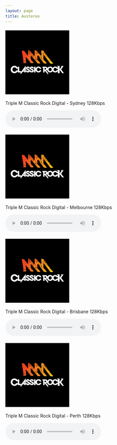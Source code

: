 ```yaml
---
layout: page
title: Austereo
---
```


<script src="https://cdn.jsdelivr.net/npm/hls.js@1"></script> <!-- Include the HLS.js library -->


<p align="left"><a href="https://wz2liw.scahw.com.au/live/2classicrock_128.stream/playlist.m3u8">
<img style="vertical-align:middle;margin:5px 0px 5px 0px" width="200" src="/assets/img/stations/triplemclassicrock.png">
</a></p>

Triple M Classic Rock Digital - Sydney 128Kbps

<audio id="2classicrock" controls></audio>


<p align="left"><a href="https://wz2liw.scahw.com.au/live/3classicrock_128.stream/playlist.m3u8">
<img style="vertical-align:middle;margin:5px 0px 5px 0px" width="200" src="/assets/img/stations/triplemclassicrock.png">
</a></p>

Triple M Classic Rock Digital - Melbourne 128Kbps

<audio id="3classicrock" controls></audio>

<p align="left"><a href="https://wz2liw.scahw.com.au/live/4classicrock_128.stream/playlist.m3u8">
<img style="vertical-align:middle;margin:5px 0px 5px 0px" width="200" src="/assets/img/stations/triplemclassicrock.png">
</a></p>

Triple M Classic Rock Digital - Brisbane 128Kbps

<audio id="4classicrock" controls></audio>

<p align="left"><a href="https://wz2liw.scahw.com.au/live/6classicrock_128.stream/playlist.m3u8">
<img style="vertical-align:middle;margin:5px 0px 5px 0px" width="200" src="/assets/img/stations/triplemclassicrock.png">
</a></p>

Triple M Classic Rock Digital - Perth 128Kbps

<audio id="6classicrock" controls></audio>


<!------------------------------------------->
<!--SCRIPTS-->
<!------------------------------------------->

<script>
  var audio1 = document.getElementById('2classicrock');
  // Initialize more audio variables as needed

  if (audio1.canPlayType('application/vnd.apple.mpegurl') || (typeof window.Hls === 'undefined')) {
    audio1.src = 'https://wz2liw.scahw.com.au/live/2classicrock_128.stream/playlist.m3u8'; // Provide the path to the first .m3u8 file

    // Provide fallback sources and initialize more audio players as needed
  } else {
    var hls1 = new Hls();
    // Initialize more Hls instances as needed

    hls1.loadSource('https://wz2liw.scahw.com.au/live/2classicrock_128.stream/playlist.m3u8'); // Provide the path to the first .m3u8 file
    //hls1.attachMedia(audio1);
  }
</script>

<script>
  var audio2 = document.getElementById('3classicrock');
  // Initialize more audio variables as needed

  if (audio2.canPlayType('application/vnd.apple.mpegurl') || (typeof window.Hls === 'undefined')) {
    audio2.src = 'https://wz2liw.scahw.com.au/live/3classicrock_128.stream/playlist.m3u8'; // Provide the path to the first .m3u8 file

    // Provide fallback sources and initialize more audio players as needed
  } else {
    var hls2 = new Hls();
    // Initialize more Hls instances as needed

    hls2.loadSource('https://wz2liw.scahw.com.au/live/3classicrock_128.stream/playlist.m3u8'); // Provide the path to the first .m3u8 file
    //hls2.attachMedia(audio2);
  }
</script>

<script>
  var audio3 = document.getElementById('4classicrock');
  // Initialize more audio variables as needed

  if (audio3.canPlayType('application/vnd.apple.mpegurl') || (typeof window.Hls === 'undefined')) {
    audio3.src = 'https://wz2liw.scahw.com.au/live/4classicrock_128.stream/playlist.m3u8'; // Provide the path to the first .m3u8 file

    // Provide fallback sources and initialize more audio players as needed
  } else {
    var hls3 = new Hls();
    // Initialize more Hls instances as needed

    hls3.loadSource('https://wz2liw.scahw.com.au/live/4classicrock_128.stream/playlist.m3u8'); // Provide the path to the first .m3u8 file
    //hls3.attachMedia(audio3);
  }
</script>

<script>
  var audio4 = document.getElementById('6classicrock');
  // Initialize more audio variables as needed

  if (audio4.canPlayType('application/vnd.apple.mpegurl') || (typeof window.Hls === 'undefined')) {
    audio4.src = 'https://wz2liw.scahw.com.au/live/6classicrock_128.stream/playlist.m3u8'; // Provide the path to the first .m3u8 file

    // Provide fallback sources and initialize more audio players as needed
  } else {
    var hls4 = new Hls();
    // Initialize more Hls instances as needed

    hls4.loadSource('https://wz2liw.scahw.com.au/live/6classicrock_128.stream/playlist.m3u8'); // Provide the path to the first .m3u8 file
    //hls4.attachMedia(audio4);
  }
</script>

